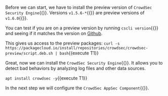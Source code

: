 Before we can start, we have to install the preview version of `CrowdSec Security Engine`{{}}. Versions `v1.5.6-*`{{}} are preview versions of `v1.6.0`{{}}.

You can test if you are on a preview version by running `cscli version`{{}} and seeing if it matches the version on [Github](https://github.com/crowdsecurity/crowdsec/releases).

This gives us access to the preview packages:
`curl -s https://packagecloud.io/install/repositories/crowdsec/crowdsec-preview/script.deb.sh | bash`{{execute T1}}

Great, now we can install the `CrowdSec Security Engine`{{}}. It allows you to detect bad behaviors by analyzing log files and other data sources.

`apt install crowdsec -y`{{execute T1}}

In the next step we will configure the `CrowdSec AppSec Component`{{}}.
